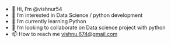 - 👋 Hi, I’m @vishnur54
- 👀 I’m interested in Data Science / python development
- 🌱 I’m currently learning Python
- 💞️ I’m looking to collaborate on Data science project with python
- 📫 How to reach me vishnu.674@gmail.com

<!---
vishnur54/vishnur54 is a ✨ special ✨ repository because its `README.md` (this file) appears on your GitHub profile.
You can click the Preview link to take a look at your changes.
--->

